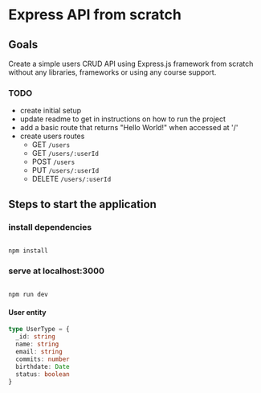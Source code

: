 # Express API from scratch

## Goals

Create a simple users CRUD API using Express.js framework from scratch without any libraries, frameworks or using any course support.

### TODO

- create initial setup
- update readme to get in instructions on how to run the project
- add a basic route that returns "Hello World!" when accessed at '/'
- create users routes
  - GET `/users`
  - GET `/users/:userId`
  - POST `/users`
  - PUT `/users/:userId`
  - DELETE `/users/:userId`

## Steps to start the application

### install dependencies

```

npm install
```

### serve at localhost:3000

```

npm run dev
```

#### User entity

```typescript
type UserType = {
  _id: string
  name: string
  email: string
  commits: number
  birthdate: Date
  status: boolean
}
```
